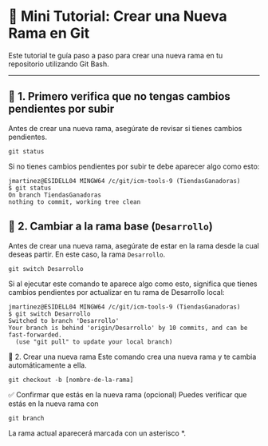 # 🌿 Mini Tutorial: Crear una Nueva Rama en Git

Este tutorial te guía paso a paso para crear una nueva rama en tu repositorio utilizando Git Bash.

---

## 🔄 1. Primero verifica que no tengas cambios pendientes por subir

Antes de crear una nueva rama, asegúrate de revisar si tienes cambios pendientes.

```git
git status
```

Si no tienes cambios pendientes por subir te debe aparecer algo como esto:
```git
jmartinez@ESIDELL04 MINGW64 /c/git/icm-tools-9 (TiendasGanadoras)
$ git status
On branch TiendasGanadoras
nothing to commit, working tree clean
```

## 🔄 2. Cambiar a la rama base (`Desarrollo`)

Antes de crear una nueva rama, asegúrate de estar en la rama desde la cual deseas partir. En este caso, la rama `Desarrollo`.

```git
git switch Desarrollo
```

Si al ejecutar este comando te aparece algo como esto, significa que tienes cambios pendientes por actualizar en tu rama de Desarrollo local:
```git
jmartinez@ESIDELL04 MINGW64 /c/git/icm-tools-9 (TiendasGanadoras)
$ git switch Desarrollo
Switched to branch 'Desarrollo'
Your branch is behind 'origin/Desarrollo' by 10 commits, and can be fast-forwarded.
  (use "git pull" to update your local branch)
```

🌱 2. Crear una nueva rama
Este comando crea una nueva rama y te cambia automáticamente a ella.

```git
git checkout -b [nombre-de-la-rama]
```

✅ Confirmar que estás en la nueva rama (opcional)
Puedes verificar que estás en la nueva rama con

```git
git branch
```

La rama actual aparecerá marcada con un asterisco *.
